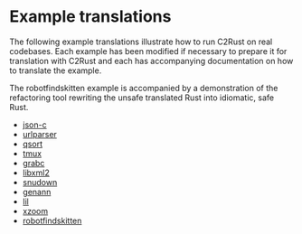 # Example translations

The following example translations illustrate how to run C2Rust on real
codebases. Each example has been modified if necessary to prepare it for
translation with C2Rust and each has accompanying documentation on how to
translate the example.

The robotfindskitten example is accompanied by a demonstration of the
refactoring tool rewriting the unsafe translated Rust into idiomatic, safe Rust.

- [json-c](json-c/)
- [urlparser](urlparser/)
- [qsort](qsort/)
- [tmux](tmux/)
- [grabc](grabc/)
- [libxml2](libxml2/)
- [snudown](snudown/)
- [genann](genann/)
- [lil](lil/)
- [xzoom](xzoom/)
- [robotfindskitten](robotfindskitten/)
